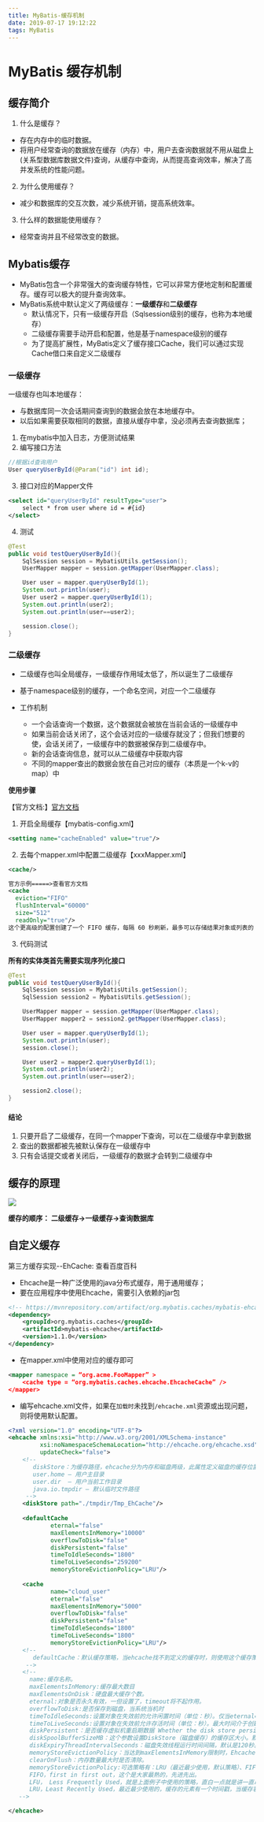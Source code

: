 ```yaml
---
title: MyBatis-缓存机制
date: 2019-07-17 19:12:22
tags: MyBatis
---
```


# MyBatis 缓存机制

## 缓存简介

1. 什么是缓存？

- 存在内存中的临时数据。
- 将用户经常查询的数据放在缓存（内存）中，用户去查询数据就不用从磁盘上(关系型数据库数据文件)查询，从缓存中查询，从而提高查询效率，解决了高并发系统的性能问题。

2. 为什么使用缓存？

- 减少和数据库的交互次数，减少系统开销，提高系统效率。

3. 什么样的数据能使用缓存？

- 经常查询并且不经常改变的数据。

<!--more-->

## Mybatis缓存

- MyBatis包含一个非常强大的查询缓存特性，它可以非常方便地定制和配置缓存。缓存可以极大的提升查询效率。
- MyBatis系统中默认定义了两级缓存：**一级缓存**和**二级缓存**
  - 默认情况下，只有一级缓存开启（Sqlsession级别的缓存，也称为本地缓存）
  - 二级缓存需要手动开启和配置，他是基于namespace级别的缓存
  - 为了提高扩展性，MyBatis定义了缓存接口Cache，我们可以通过实现Cache借口来自定义二级缓存

### 一级缓存

一级缓存也叫本地缓存：

- 与数据库同一次会话期间查询到的数据会放在本地缓存中。
- 以后如果需要获取相同的数据，直接从缓存中拿，没必须再去查询数据库；

1. 在mybatis中加入日志，方便测试结果
2. 编写接口方法

```java
//根据id查询用户
User queryUserById(@Param("id") int id);
```

3. 接口对应的Mapper文件

```xml
<select id="queryUserById" resultType="user">
    select * from user where id = #{id}
</select>
```

4. 测试

```java
@Test
public void testQueryUserById(){
    SqlSession session = MybatisUtils.getSession();
    UserMapper mapper = session.getMapper(UserMapper.class);

    User user = mapper.queryUserById(1);
    System.out.println(user);
    User user2 = mapper.queryUserById(1);
    System.out.println(user2);
    System.out.println(user==user2);

    session.close();
}
```

### 二级缓存

- 二级缓存也叫全局缓存，一级缓存作用域太低了，所以诞生了二级缓存
- 基于namespace级别的缓存，一个命名空间，对应一个二级缓存



- 工作机制
  - 一个会话查询一个数据，这个数据就会被放在当前会话的一级缓存中
  - 如果当前会话关闭了，这个会话对应的一级缓存就没了；但我们想要的使，会话关闭了，一级缓存中的数据被保存到二级缓存中。
  - 新的会话查询信息，就可以从二级缓存中获取内容
  - 不同的mapper查出的数据会放在自己对应的缓存（本质是一个k-v的map）中

**使用步骤**

【官方文档:】[官方文档](http://www.mybatis.org/mybatis-3/zh/sqlmap-xml.html#cache)

1. 开启全局缓存【mybatis-config.xml】

```xml
<setting name="cacheEnabled" value="true"/>
```

2. 去每个mapper.xml中配置二级缓存【xxxMapper.xml】

```xml
<cache/>

官方示例=====>查看官方文档
<cache
  eviction="FIFO"
  flushInterval="60000"
  size="512"
  readOnly="true"/>
这个更高级的配置创建了一个 FIFO 缓存，每隔 60 秒刷新，最多可以存储结果对象或列表的 512 个引用，而且返回的对象被认为是只读的，因此对它们进行修改可能会在不同线程中的调用者产生冲突。
```

3. 代码测试

**所有的实体类首先需要实现序列化接口**

```java
@Test
public void testQueryUserById(){
    SqlSession session = MybatisUtils.getSession();
    SqlSession session2 = MybatisUtils.getSession();

    UserMapper mapper = session.getMapper(UserMapper.class);
    UserMapper mapper2 = session2.getMapper(UserMapper.class);

    User user = mapper.queryUserById(1);
    System.out.println(user);
    session.close();

    User user2 = mapper2.queryUserById(1);
    System.out.println(user2);
    System.out.println(user==user2);

    session2.close();
}
```

#### 结论

1. 只要开启了二级缓存，在同一个mapper下查询，可以在二级缓存中拿到数据
2. 查出的数据都被先被默认保存在一级缓存中
3. 只有会话提交或者关闭后，一级缓存的数据才会转到二级缓存中



## 缓存的原理

![](https://zhuuu-bucket.oss-cn-beijing.aliyuncs.com/img/20200218115506.png)

**缓存的顺序： 二级缓存->一级缓存->查询数据库**

##  自定义缓存

第三方缓存实现--EhCache: 查看百度百科



- Ehcache是一种广泛使用的java分布式缓存，用于通用缓存；
- 要在应用程序中使用Ehcache，需要引入依赖的jar包

```xml
<!-- https://mvnrepository.com/artifact/org.mybatis.caches/mybatis-ehcache -->
<dependency>
    <groupId>org.mybatis.caches</groupId>
    <artifactId>mybatis-ehcache</artifactId>
    <version>1.1.0</version>
</dependency>
```

- 在mapper.xml中使用对应的缓存即可

```xml
<mapper namespace = “org.acme.FooMapper” > 
    <cache type = “org.mybatis.caches.ehcache.EhcacheCache” /> 
</mapper>
```

- 编写ehcache.xml文件，如果在`加载时`未找到`/ehcache.xml`资源或出现问题，则将使用默认配置。

```xml
<?xml version="1.0" encoding="UTF-8"?>
<ehcache xmlns:xsi="http://www.w3.org/2001/XMLSchema-instance"
         xsi:noNamespaceSchemaLocation="http://ehcache.org/ehcache.xsd"
         updateCheck="false">
    <!--
       diskStore：为缓存路径，ehcache分为内存和磁盘两级，此属性定义磁盘的缓存位置。参数解释如下：
       user.home – 用户主目录
       user.dir  – 用户当前工作目录
       java.io.tmpdir – 默认临时文件路径
     -->
    <diskStore path="./tmpdir/Tmp_EhCache"/>
    
    <defaultCache
            eternal="false"
            maxElementsInMemory="10000"
            overflowToDisk="false"
            diskPersistent="false"
            timeToIdleSeconds="1800"
            timeToLiveSeconds="259200"
            memoryStoreEvictionPolicy="LRU"/>
 
    <cache
            name="cloud_user"
            eternal="false"
            maxElementsInMemory="5000"
            overflowToDisk="false"
            diskPersistent="false"
            timeToIdleSeconds="1800"
            timeToLiveSeconds="1800"
            memoryStoreEvictionPolicy="LRU"/>
    <!--
       defaultCache：默认缓存策略，当ehcache找不到定义的缓存时，则使用这个缓存策略。只能定义一个。
     -->
    <!--
      name:缓存名称。
      maxElementsInMemory:缓存最大数目
      maxElementsOnDisk：硬盘最大缓存个数。
      eternal:对象是否永久有效，一但设置了，timeout将不起作用。
      overflowToDisk:是否保存到磁盘，当系统当机时
      timeToIdleSeconds:设置对象在失效前的允许闲置时间（单位：秒）。仅当eternal=false对象不是永久有效时使用，可选属性，默认值是0，也就是可闲置时间无穷大。
      timeToLiveSeconds:设置对象在失效前允许存活时间（单位：秒）。最大时间介于创建时间和失效时间之间。仅当eternal=false对象不是永久有效时使用，默认是0.，也就是对象存活时间无穷大。
      diskPersistent：是否缓存虚拟机重启期数据 Whether the disk store persists between restarts of the Virtual Machine. The default value is false.
      diskSpoolBufferSizeMB：这个参数设置DiskStore（磁盘缓存）的缓存区大小。默认是30MB。每个Cache都应该有自己的一个缓冲区。
      diskExpiryThreadIntervalSeconds：磁盘失效线程运行时间间隔，默认是120秒。
      memoryStoreEvictionPolicy：当达到maxElementsInMemory限制时，Ehcache将会根据指定的策略去清理内存。默认策略是LRU（最近最少使用）。你可以设置为FIFO（先进先出）或是LFU（较少使用）。
      clearOnFlush：内存数量最大时是否清除。
      memoryStoreEvictionPolicy:可选策略有：LRU（最近最少使用，默认策略）、FIFO（先进先出）、LFU（最少访问次数）。
      FIFO，first in first out，这个是大家最熟的，先进先出。
      LFU， Less Frequently Used，就是上面例子中使用的策略，直白一点就是讲一直以来最少被使用的。如上面所讲，缓存的元素有一个hit属性，hit值最小的将会被清出缓存。
      LRU，Least Recently Used，最近最少使用的，缓存的元素有一个时间戳，当缓存容量满了，而又需要腾出地方来缓存新的元素的时候，那么现有缓存元素中时间戳离当前时间最远的元素将被清出缓存。
   -->

</ehcache>
```

